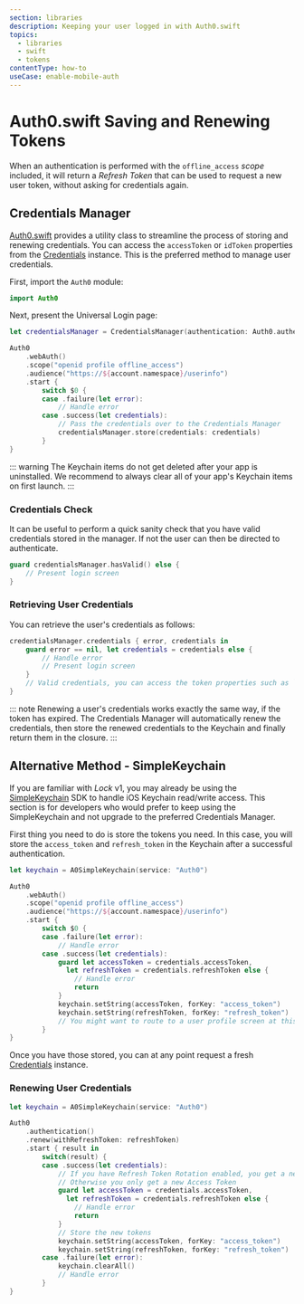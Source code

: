 ```yaml
---
section: libraries
description: Keeping your user logged in with Auth0.swift
topics:
  - libraries
  - swift
  - tokens
contentType: how-to
useCase: enable-mobile-auth
---
```


# Auth0.swift Saving and Renewing Tokens

When an authentication is performed with the `offline_access` <dfn data-key="scope">scope</dfn> included, it will return a <dfn data-key="refresh-token">Refresh Token</dfn> that can be used to request a new user token, without asking for credentials again.

## Credentials Manager

[Auth0.swift](https://github.com/auth0/Auth0.swift) provides a utility class to streamline the process of storing and renewing credentials. You can access the `accessToken` or `idToken` properties from the [Credentials](https://github.com/auth0/Auth0.swift/blob/master/Auth0/Credentials.swift) instance. This is the preferred method to manage user credentials.

First, import the `Auth0` module:

```swift
import Auth0
```

Next, present the Universal Login page:

```swift
let credentialsManager = CredentialsManager(authentication: Auth0.authentication())

Auth0
    .webAuth()
    .scope("openid profile offline_access")
    .audience("https://${account.namespace}/userinfo")
    .start {
        switch $0 {
        case .failure(let error):
            // Handle error
        case .success(let credentials):
            // Pass the credentials over to the Credentials Manager
            credentialsManager.store(credentials: credentials)
        }
}
```

::: warning
The Keychain items do not get deleted after your app is uninstalled. We recommend to always clear all of your app's Keychain items on first launch.
:::

### Credentials Check

It can be useful to perform a quick sanity check that you have valid credentials stored in the manager. If not the user can then be directed to authenticate.

```swift
guard credentialsManager.hasValid() else {
    // Present login screen
}
```

### Retrieving User Credentials

You can retrieve the user's credentials as follows:

```swift
credentialsManager.credentials { error, credentials in
    guard error == nil, let credentials = credentials else {
        // Handle error
        // Present login screen
    }
    // Valid credentials, you can access the token properties such as `idToken`, `accessToken`.
}
```

::: note
Renewing a user's credentials works exactly the same way, if the token has expired. The Credentials Manager will automatically renew the credentials, then store the renewed credentials to the Keychain and finally return them in the closure.
:::

## Alternative Method - SimpleKeychain

If you are familiar with <dfn data-key="lock">Lock</dfn> v1, you may already be using the [SimpleKeychain](https://github.com/auth0/SimpleKeychain) SDK to handle iOS Keychain read/write access. This section is for developers who would prefer to keep using the SimpleKeychain and not upgrade to the preferred Credentials Manager.

First thing you need to do is store the tokens you need. In this case, you will store the `access_token` and `refresh_token` in the Keychain after a successful authentication.

```swift
let keychain = A0SimpleKeychain(service: "Auth0")

Auth0
    .webAuth()
    .scope("openid profile offline_access")
    .audience("https://${account.namespace}/userinfo")
    .start {
        switch $0 {
        case .failure(let error):
            // Handle error
        case .success(let credentials):
            guard let accessToken = credentials.accessToken, 
              let refreshToken = credentials.refreshToken else { 
                // Handle error 
                return
            }
            keychain.setString(accessToken, forKey: "access_token")
            keychain.setString(refreshToken, forKey: "refresh_token")
            // You might want to route to a user profile screen at this point
        }
}
```

Once you have those stored, you can at any point request a fresh [Credentials](https://github.com/auth0/Auth0.swift/blob/master/Auth0/Credentials.swift) instance.

### Renewing User Credentials

```swift
let keychain = A0SimpleKeychain(service: "Auth0")

Auth0
    .authentication()
    .renew(withRefreshToken: refreshToken)
    .start { result in
        switch(result) {
        case .success(let credentials):
            // If you have Refresh Token Rotation enabled, you get a new Refresh Token
            // Otherwise you only get a new Access Token
            guard let accessToken = credentials.accessToken, 
              let refreshToken = credentials.refreshToken else { 
                // Handle error 
                return
            }
            // Store the new tokens
            keychain.setString(accessToken, forKey: "access_token")
            keychain.setString(refreshToken, forKey: "refresh_token")
        case .failure(let error):
            keychain.clearAll()
            // Handle error
        }
}
```
